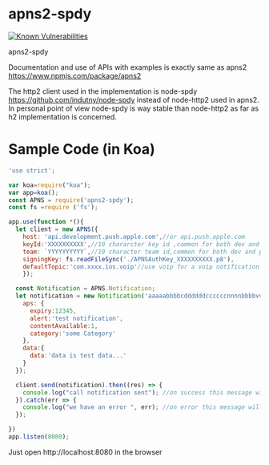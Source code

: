 # apns2-spdy
[![Known Vulnerabilities](https://snyk.io/test/npm/apns2-spdy/badge.svg)](https://snyk.io/test/npm/apns2-spdy)

apns2-spdy

Documentation and use of APIs with examples is exactly same as apns2
https://www.npmjs.com/package/apns2

The http2 client used in the implementation is node-spdy https://github.com/indutny/node-spdy instead of node-http2 used in apns2.
In personal point of view node-spdy is way stable than node-http2 as far as h2 implementation is concerned.

# Sample Code (in Koa)
```javascript
'use strict';

var koa=require("koa");
var app=koa();
const APNS = require('apns2-spdy');
const fs =require ('fs');

app.use(function *(){
  let client = new APNS({
    host: 'api.development.push.apple.com',//or api.push.apple.com
    keyId:'XXXXXXXXXX',//10 chararcter key id ,common for both dev and prod environments
    team: `YYYYYYYYYY`,//10 character team id,common for both dev and prod environments
    signingKey: fs.readFileSync('./APNSAuthKey_XXXXXXXXXX.p8'),
    defaultTopic:'com.xxxx.ios.voip'//use voip for a voip notification
    });

  const Notification = APNS.Notification;
  let notification = new Notification('aaaaabbbbcddddddccccccnnnnbbbbvvvvvggggg1111122222223333', { // device notification id //or device token
    aps: {
      expiry:12345,
      alert:'test notification',
      contentAvailable:1,
      category:'some Category'
    },
    data:{
      data:'data is test data...'
    }
  });

  client.send(notification).then((res) => {
    console.log("call notification sent"); //on success this message will be displayed in console
  }).catch(err => {
    console.log("we have an error ", err); //on error this message will be displayed in console with error details
  });

})
app.listen(8080);
```
Just open http://localhost:8080 in the browser
